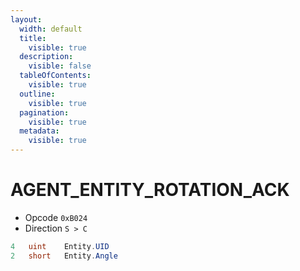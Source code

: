```yaml
---
layout:
  width: default
  title:
    visible: true
  description:
    visible: false
  tableOfContents:
    visible: true
  outline:
    visible: true
  pagination:
    visible: true
  metadata:
    visible: true
---
```


# AGENT\_ENTITY\_ROTATION\_ACK

* Opcode `0xB024`
* Direction `S > C`

```csharp
4   uint    Entity.UID
2   short   Entity.Angle
```
